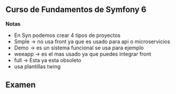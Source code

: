 ## Curso de Fundamentos de Symfony 6

**Notas** 
- En Syn podemos crear 4 tipos de proyectos
- Smple -> no usa front ya que es usado para api o microservicios 
- Demo -> es un sistema funcional se usa para ejemplo
- weeapp -> es el mas usado ya que puedes integrar front
- full -> Esta ya esta obsoleto
- usa plantillas twing


## Examen 
